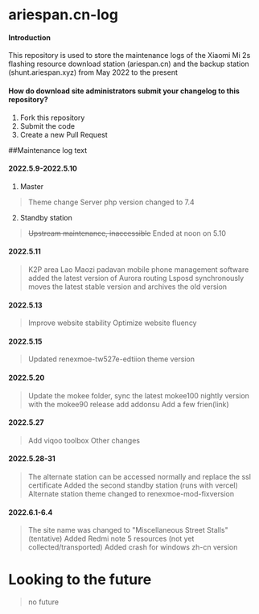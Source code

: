 # ariespan.cn-log

#### Introduction
This repository is used to store the maintenance logs of the Xiaomi Mi 2s flashing resource download station (ariespan.cn) and the backup station (shunt.ariespan.xyz) from May 2022 to the present

#### How do download site administrators submit your changelog to this repository?

1. Fork this repository
2. Submit the code
3. Create a new Pull Request

##Maintenance log text
#### 2022.5.9-2022.5.10
1. Master
> Theme change
>Server php version changed to 7.4

2. Standby station
> ~~Upstream maintenance, inaccessible~~
> Ended at noon on 5.10
#### 2022.5.11
> K2P area Lao Maozi padavan mobile phone management software added the latest version of Aurora routing
> Lsposd synchronously moves the latest stable version and archives the old version
#### 2022.5.13
> Improve website stability
> Optimize website fluency
#### 2022.5.15
> Updated renexmoe-tw527e-edtiion theme version
#### 2022.5.20
> Update the mokee folder, sync the latest mokee100 nightly version with the mokee90 release
> add addonsu
> Add a few frien(link)
#### 2022.5.27
> Add viqoo toolbox
> Other changes
#### 2022.5.28-31
> The alternate station can be accessed normally and replace the ssl certificate
> Added the second standby station (runs with vercel)
> Alternate station theme changed to renexmoe-mod-fixversion
#### 2022.6.1-6.4
> The site name was changed to "Miscellaneous Street Stalls" (tentative)
> Added Redmi note 5 resources (not yet collected/transported)
> Added crash for windows zh-cn version
# Looking to the future
> no future
